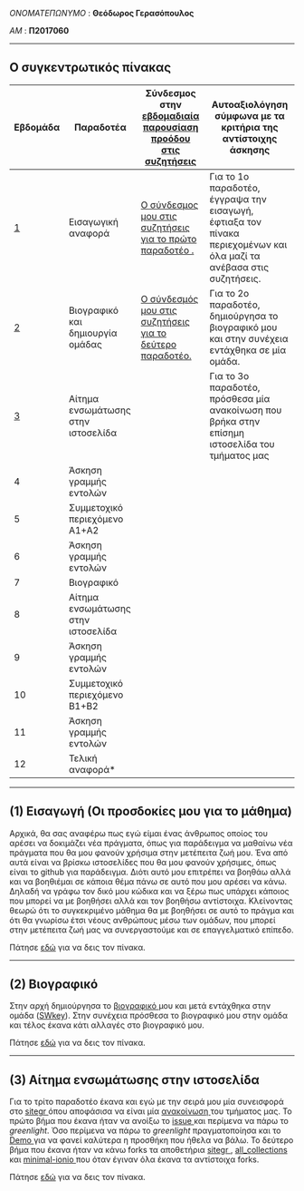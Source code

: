 _ΟΝΟΜΑΤΕΠΩΝΥΜΟ_ : **Θεόδωρος Γερασόπουλος**

_AM_ : **Π2017060**

--------------------------------------------  

Ο συγκεντρωτικός πίνακας
--------------------------------------------  
| Εβδομάδα | Παραδοτέα | Σύνδεσμος στην [εβδομαδιαία παρουσίαση προόδου στις συζητήσεις](https://github.com/courses-ionio/help/discussions/categories/show-and-tell) | Αυτοαξιολόγηση σύμφωνα με τα κριτήρια της αντίστοιχης άσκησης |
| --- | --- | --- | --- |
| [1](https://github.com/p17gera1/sw/blob/2017060/projects/2017060/README.md#1-εισαγωγή-οι-προσδοκίες-μου-για-το-μάθημα) | Εισαγωγική αναφορά | [Ο σύνδεσμος μου στις συζητήσεις για το πρώτο παραδοτέο .](https://github.com/courses-ionio/help/discussions/151) | Για το 1ο παραδοτέο, έγγραψα την εισαγωγή, έφτιαξα τον πίνακα περιεχομένων και όλα μαζί τα ανέβασα στις συζητήσεις. |
| [2](https://github.com/p17gera1/sw/blob/2017060/projects/2017060/README.md#2-βιογραφικό) | Βιογραφικό και δημιουργία ομάδας | [Ο σύνδεσμός μου στις συζητήσεις για το δεύτερο παραδοτέο. ](https://github.com/courses-ionio/help/discussions/264) | Για το 2ο παραδοτέο, δημιούργησα το βιογραφικό μου και στην συνέχεια εντάχθηκα σε μία ομάδα. |
| [3](https://github.com/p17gera1/sw/blob/2017060/projects/2017060/README.md#3-αίτημα-ενσωμάτωσης-στην-ιστοσελίδα) | Αίτημα ενσωμάτωσης στην ιστοσελίδα | | Για το 3ο παραδοτέο, πρόσθεσα μία ανακοίνωση που βρήκα στην επίσημη ιστοσελίδα του τμήματος μας |
| 4 | Άσκηση γραμμής εντολών | | |
| 5 | Συμμετοχικό περιεχόμενο A1+A2 | | |
| 6 | Άσκηση γραμμής εντολών | | |
| 7 | Βιογραφικό | | |
| 8 | Αίτημα ενσωμάτωσης στην ιστοσελίδα | | |
| 9 | Άσκηση γραμμής εντολών | | |
| 10 | Συμμετοχικό περιεχόμενο B1+B2 | | |
| 11 | Άσκηση γραμμής εντολών | | |
| 12 | Τελική αναφορά* | | |

-------------------------------------------
  
(1) Εισαγωγή (Οι προσδοκίες μου για το μάθημα) 
--------------------------------------------  
Αρχικά, θα σας αναφέρω πως εγώ είμαι ένας άνθρωπος οποίος του αρέσει να δοκιμάζει νέα πράγματα, όπως για παράδειγμα να μαθαίνω νέα πράγματα που θα μου φανούν χρήσιμα
στην μετέπειτα ζωή μου. Ένα από αυτά είναι να βρίσκω ιστοσελίδες που θα μου φανούν χρήσιμες, όπως είναι το github για παράδειγμα. Διότι αυτό μου επιτρέπει να βοηθάω αλλά 
και να βοηθιέμαι σε κάποια θέμα πάνω σε αυτό που μου αρέσει να κάνω. Δηλαδή να γράφω τον δικό μου κώδικα και να ξέρω πως υπάρχει κάποιος που μπορεί να με βοηθήσει αλλά
και τον βοηθήσω αντίστοιχα. Κλείνοντας θεωρώ ότι το συγκεκριμένο μάθημα θα με βοηθήσει σε αυτό το πράγμα και ότι θα γνωρίσω έτσι νέους ανθρώπους μέσω των ομάδων, που
μπορεί στην μετέπειτα ζωή μας να συνεργαστούμε και σε επαγγελματικό επίπεδο.

Πάτησε [εδώ](https://github.com/p17gera1/sw/blob/2017060/projects/2017060/README.md#ο-συγκεντρωτικός-πίνακας) για να δεις τον πίνακα.

-------------------------------------------
  
(2) Βιογραφικό 
--------------------------------------------  
Στην αρχή δημιούργησα το [βιογραφικό ](https://p17gera1.github.io/online-cv/) μου και μετά εντάχθηκα στην ομάδα ([SWkey](https://github.com/SWkey)). Στην συνέχεια πρόσθεσα το βιογραφικό μου στην ομάδα και τέλος έκανα κάτι αλλαγές στο βιογραφικό μου.

Πάτησε [εδώ](https://github.com/p17gera1/sw/blob/2017060/projects/2017060/README.md#ο-συγκεντρωτικός-πίνακας) για να δεις τον πίνακα.

-------------------------------------------
  
(3) Αίτημα ενσωμάτωσης στην ιστοσελίδα
--------------------------------------------  
Για το τρίτο παραδοτέο έκανα και εγώ με την σειρά μου μία συνεισφορά στο [sitegr ](https://github.com/ioniodi/sitegr) όπου αποφάσισα να είναι μία [ανακοίνωση ](https://di.ionio.gr/gr/news/23978/) του τμήματος μας. Το πρώτο βήμα που έκανα ήταν να ανοίξω το [issue ](https://github.com/ioniodi/sitegr/issues/404) και περίμενα να πάρω το *greenlight*. Όσο περίμενα να πάρω το *greenlight* πραγματοποίησα και το [Demo ](https://62816e1688893004df0823ad--reliable-toffee-4628a4.netlify.app/posts/2022/05/09/ionian-wikithon-2022-14-20-maiou-ergastirio-galinos-tmhma-plhroforikis/) για να φανεί καλύτερα η προσθήκη που ήθελα να βάλω. Το δεύτερο βήμα που έκανα ήταν να κάνω forks τα αποθετήρια [sitegr ](https://github.com/p17gera1/sitegr), [all_collections ](https://github.com/p17gera1/all_collections/) και [minimal-ionio ](https://github.com/p17gera1/minimal-ionio) που όταν έγιναν όλα έκανα τα αντίστοιχα forks. 

Πάτησε [εδώ](https://github.com/p17gera1/sw/blob/2017060/projects/2017060/README.md#ο-συγκεντρωτικός-πίνακας) για να δεις τον πίνακα.
